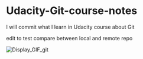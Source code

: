 # Udacity-Git-course-notes
<p>I will commit what I learn in Udacity course about Git </p>
<p>edit to test compare between local and remote repo</p>

![Display_GIF_git](https://github.com/HESHAM47GAMAL/Udacity-Git-course-notes/assets/77234053/88d429c1-c2a0-4f0e-b37b-058908024842)
